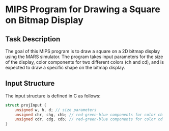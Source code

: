 # MIPS Program for Drawing a Square on Bitmap Display

## Task Description
The goal of this MIPS program is to draw a square on a 2D bitmap display using the MARS simulator. The program takes input parameters for the size of the display, color components for two different colors (ch and cd), and is expected to draw a specific shape on the bitmap display.

## Input Structure
The input structure is defined in C as follows:
```c
struct projInput {
    unsigned w, h, d; // size parameters
    unsigned chr, chg, chb; // red-green-blue components for color ch
    unsigned cdr, cdg, cdb; // red-green-blue components for color cd
}
```

